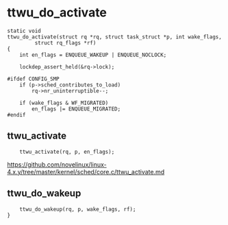 # ttwu_do_activate

```
static void
ttwu_do_activate(struct rq *rq, struct task_struct *p, int wake_flags,
		 struct rq_flags *rf)
{
	int en_flags = ENQUEUE_WAKEUP | ENQUEUE_NOCLOCK;

	lockdep_assert_held(&rq->lock);

#ifdef CONFIG_SMP
	if (p->sched_contributes_to_load)
		rq->nr_uninterruptible--;

	if (wake_flags & WF_MIGRATED)
		en_flags |= ENQUEUE_MIGRATED;
#endif
```

## ttwu_activate

```
	ttwu_activate(rq, p, en_flags);
```

https://github.com/novelinux/linux-4.x.y/tree/master/kernel/sched/core.c/ttwu_activate.md

## ttwu_do_wakeup

```
	ttwu_do_wakeup(rq, p, wake_flags, rf);
}
```